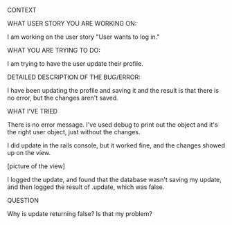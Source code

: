 CONTEXT

WHAT USER STORY YOU ARE WORKING ON:

I am working on the user story "User wants to log in."

WHAT YOU ARE TRYING TO DO:

I am trying to have the user update their profile.

DETAILED DESCRIPTION OF THE BUG/ERROR:

I have been updating the profile and saving it and the result is that there is no error, but the changes aren't saved.

WHAT I'VE TRIED

There is no error message. I've used debug to print out the object and it's the right user object, just without the changes.

I did update in the rails console, but it worked fine, and the changes showed up on the view.

[picture of the view]

I logged the update, and found that the database wasn't saving my update, and then logged the result of .update, which was false.

QUESTION

Why is update returning false? Is that my problem?
